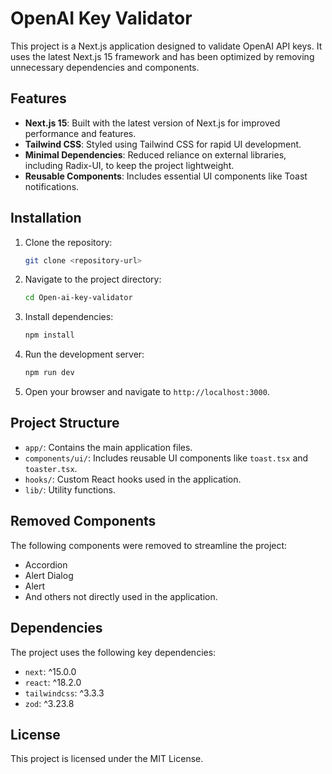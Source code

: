 # OpenAI Key Validator

This project is a Next.js application designed to validate OpenAI API keys. It uses the latest Next.js 15 framework and has been optimized by removing unnecessary dependencies and components.

## Features

- **Next.js 15**: Built with the latest version of Next.js for improved performance and features.
- **Tailwind CSS**: Styled using Tailwind CSS for rapid UI development.
- **Minimal Dependencies**: Reduced reliance on external libraries, including Radix-UI, to keep the project lightweight.
- **Reusable Components**: Includes essential UI components like Toast notifications.

## Installation

1. Clone the repository:

   ```bash
   git clone <repository-url>
   ```

2. Navigate to the project directory:

   ```bash
   cd Open-ai-key-validator
   ```

3. Install dependencies:

   ```bash
   npm install
   ```

4. Run the development server:

   ```bash
   npm run dev
   ```

5. Open your browser and navigate to `http://localhost:3000`.

## Project Structure

- `app/`: Contains the main application files.
- `components/ui/`: Includes reusable UI components like `toast.tsx` and `toaster.tsx`.
- `hooks/`: Custom React hooks used in the application.
- `lib/`: Utility functions.

## Removed Components

The following components were removed to streamline the project:

- Accordion
- Alert Dialog
- Alert
- And others not directly used in the application.

## Dependencies

The project uses the following key dependencies:

- `next`: ^15.0.0
- `react`: ^18.2.0
- `tailwindcss`: ^3.3.3
- `zod`: ^3.23.8

## License

This project is licensed under the MIT License.
